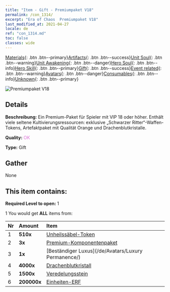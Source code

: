 ```yaml
---
title: "Item - Gift - Premiumpaket V18"
permalink: /con_1314/
excerpt: "Era of Chaos  Premiumpaket V18"
last_modified_at: 2021-04-27
locale: de
ref: "con_1314.md"
toc: false
classes: wide
---
```

 [Materials](/ItemsDE/){: .btn .btn--primary}[Artifacts](/ItemsDE/Artifacts/){: .btn .btn--success}[Unit Soul](/ItemsDE/UnitSoul/){: .btn .btn--warning}[Unit Awakening](/ItemsDE/UnitAwakening/){: .btn .btn--danger}[Hero Soul](/ItemsDE/HeroSoul/){: .btn .btn--info}[Hero Skill](/ItemsDE/HeroSkill/){: .btn .btn--primary}[Gift](/ItemsDE/Gift/){: .btn .btn--success}[Event related](/ItemsDE/Events/){: .btn .btn--warning}[Avatars](/ItemsDE/Avatars/){: .btn .btn--danger}[Consumables](/ItemsDE/Consumables/){: .btn .btn--info}[Unknown](/ItemsDE/Unknown/){: .btn .btn--primary}

 ![Premiumpaket V18](/images/t/i_905001.png)

## Details
 **Beschreibung:** Ein Premium-Paket für Spieler mit VIP 18 oder höher. Enthält viele seltene Kultivierungsressourcen: exklusive „Schwarzer Ritter“-Waffen-Tokens, Artefaktpaket mit Qualität Orange und Drachenblutkristalle.

 **Quality:** <span style="color: #DA70D6">OK</span>

 **Type:** Gift

## Gather

  None

## This item contains:

 **Required Level to open:** 1

 1 You would get **ALL** items  from:

  | Nr | Amount |     Item    |
  |:---|:-------|:------------|
  | 1 |  **510x** | [Unheilssäbel-Token](/ItemsDE/con_979/) |  | 
  | 2 |  **3x** | [Premium-Komponentenpaket](/ItemsDE/con_1363/) |  | 
  | 3 |  **1x** | [Beständiger Luxus](/de/Avatars/Luxury Permanence/) |  | 
  | 4 |  **4000x** | [Drachenblutkristall](/ItemsDE/con_879/) |  | 
  | 5 |  **1500x** | [Veredelungsstein](/ItemsDE/con_814/) |  | 
  | 6 |  **200000x** | [Einheiten-ERF](/ItemsDE/con_902/) |  | 
